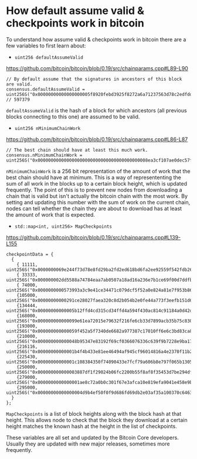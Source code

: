 # How default assume valid & checkpoints work in bitcoin

To understand how assume valid & checkpoints work in bitcoin there are a few variables to first learn about:

* ```uint256 defaultAssumeValid```

https://github.com/bitcoin/bitcoin/blob/0.19/src/chainparams.cpp#L89-L90

```        
// By default assume that the signatures in ancestors of this block are valid.
consensus.defaultAssumeValid = uint256S("0x00000000000000000005f8920febd3925f8272a6a71237563d78c2edfdd09ddf"); // 597379
```

```defaultAssumeValid``` is the hash of a block for which ancestors (all previous blocks connecting to this one) are assumed to be valid.


* ```uint256 nMinimumChainWork```

https://github.com/bitcoin/bitcoin/blob/0.19/src/chainparams.cpp#L86-L87

```
// The best chain should have at least this much work.
consensus.nMinimumChainWork = uint256S("0x000000000000000000000000000000000000000008ea3cf107ae0dec57f03fe8");
```

```nMinimumChainWork``` is a 256 bit representation of the amount of work that the best chain should have at minimum. This is a way of represententing the sum of all work in the blocks up to a certain block height, which is updated frequently. The point of this is to prevent new nodes from downloading a chain that is valid but isn't actually the bitcoin chain with the most work. By setting and updating this number with the sum of work on the current chain, nodes can tell whether the chain they are about to download has at least the amount of work that is expected. 


* ```std::map<int, uint256> MapCheckpoints```

https://github.com/bitcoin/bitcoin/blob/0.19/src/chainparams.cpp#L139-L155

```
checkpointData = {
  {
    { 11111, uint256S("0x0000000069e244f73d78e8fd29ba2fd2ed618bd6fa2ee92559f542fdb26e7c1d")},
    { 33333, uint256S("0x000000002dd5588a74784eaa7ab0507a18ad16a236e7b1ce69f00d7ddfb5d0a6")},
    { 74000, uint256S("0x0000000000573993a3c9e41ce34471c079dcf5f52a0e824a81e7f953b8661a20")},
    {105000, uint256S("0x00000000000291ce28027faea320c8d2b054b2e0fe44a773f3eefb151d6bdc97")},
    {134444, uint256S("0x00000000000005b12ffd4cd315cd34ffd4a594f430ac814c91184a0d42d2b0fe")},
    {168000, uint256S("0x000000000000099e61ea72015e79632f216fe6cb33d7899acb35b75c8303b763")},
    {193000, uint256S("0x000000000000059f452a5f7340de6682a977387c17010ff6e6c3bd83ca8b1317")},
    {210000, uint256S("0x000000000000048b95347e83192f69cf0366076336c639f9b7228e9ba171342e")},
    {216116, uint256S("0x00000000000001b4f4b433e81ee46494af945cf96014816a4e2370f11b23df4e")},
    {225430, uint256S("0x00000000000001c108384350f74090433e7fcf79a606b8e797f065b130575932")},
    {250000, uint256S("0x000000000000003887df1f29024b06fc2200b55f8af8f35453d7be294df2d214")},
    {279000, uint256S("0x0000000000000001ae8c72a0b0c301f67e3afca10e819efa9041e458e9bd7e40")},
    {295000, uint256S("0x00000000000000004d9b4ef50f0f9d686fd69db2e03af35a100370c64632a983")},
  }
};
```

```MapCheckpoints``` is a list of block heights along with the block hash at that height. This allows node to check that the block they download at a certain height matches the known hash at the height in the list of checkpoints.

These variables are all set and updated by the Bitcoin Core developers. Usually they are updated with new major releases, sometimes more frequently. 

